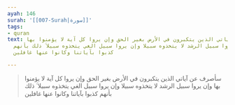```yaml
---
ayah: 146
surah: '[[007-Surah|سورة]]'
tags:
- quran
text: سأصرف عن آياتي الذين يتكبرون في الأرض بغير الحق وإن يروا كل آية لا يؤمنوا بها
  وإن يروا سبيل الرشد لا يتخذوه سبيلا وإن يروا سبيل الغي يتخذوه سبيلا ۚ ذلك بأنهم
  كذبوا بآياتنا وكانوا عنها غافلين

---
```

> سأصرف عن آياتي الذين يتكبرون في الأرض بغير الحق وإن يروا كل آية لا يؤمنوا بها وإن يروا سبيل الرشد لا يتخذوه سبيلا وإن يروا سبيل الغي يتخذوه سبيلا ۚ ذلك بأنهم كذبوا بآياتنا وكانوا عنها غافلين
